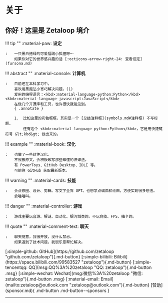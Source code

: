 # 关于

## 你好！这里是 Zetaloop 境介

!!! tip ""
    :material-paw: **设定**

    :   一只黑白搭绿的可爱福瑞小狐狸呀～
        如果你对它的世界感兴趣的话 [:octicons-arrow-right-24: 查看设定](fursona.md)

!!! abstract ""
    :material-console: **计算机**

    :   目前还在本科学习中。
        喜欢用黑魔法小寄巧解决问题。(1)
        爱用的编程语言：<kbd>:material-language-python:Python</kbd>　<kbd>:material-language-javascript:JavaScript</kbd>
        在做几个开源库和工具，也许很快就能见到。
        { .annotate }

        1.  比如这里的彩色框框，其实是一个 [总结注释框](symbols.md#注释框) 不写标题。
            还有这个 <kbd>:material-language-python:Python</kbd>，它是用快捷键符号 &lt;kbd&gt; 做出来的。

!!! example ""
    :material-book: **汉化**

    :   也做了一些软件汉化。
        不照搬原文，会积极改写那些难懂的旧译法。
        有 PowerToys、GitHub Desktop、IDLE 等。
        可前往 GitHub 获取最新版本。

!!! warning ""
    :material-cards: **技能**

    :   会点修图、设计、剪辑。写文字全靠 GPT。也想学点编曲和绘画，方便实现很多想法。
        会喵喵叫。

!!! danger ""
    :material-controller: **游戏**

    :   游戏主要玩音游、解谜、自动化、银河城类的。不玩竞技、FPS、抽卡的。

!!! quote ""
    :material-comment-text: **聊天**

    :   聊天随意，我很开放，没什么禁忌。
        如果遇到了技术问题，我很乐意帮忙解决。

<p style="display: flex; gap: 20px; flex-wrap: wrap;" markdown nobr>
[:simple-github: GitHub](https://github.com/zetaloop "github.com/zetaloop"){.md-button}
[:simple-bilibili: Bilibili](https://space.bilibili.com/99583527 "zetaloop"){.md-button}
[:simple-tencentqq: QQ](msg:QQ%3A%20zetaloop "QQ: zetaloop"){.md-button .msg}
[:simple-wechat: Wechat](msg:微信%3A%20zetaloop "微信: zetaloop"){.md-button .msg}
[:material-email: Email](mailto:zetaloop@outlook.com "zetaloop@outlook.com"){.md-button}
[赞助](sponsor.md){ .md-button .md-button--sponsors }
</p>

 ---

<!-- 让注释框里的字像文章一样大 -->
<style>
    .md-typeset .admonition {
        font-size: .8rem;
    }
</style>
